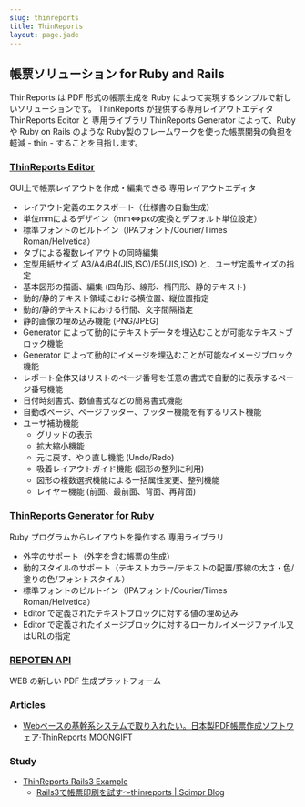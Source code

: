 ```yaml
---
slug: thinreports
title: ThinReports
layout: page.jade
---
```


## 帳票ソリューション for Ruby and Rails

ThinReports は PDF 形式の帳票生成を Ruby によって実現するシンプルで新しいソリューションです。 ThinReports が提供する専用レイアウトエディタ ThinReports Editor と 専用ライブラリ ThinReports Generator によって、Ruby や Ruby on Rails のような Ruby製のフレームワークを使った帳票開発の負担を軽減 - thin - することを目指します。

### [ThinReports Editor](http://www.thinreports.org/features/editor/)

GUI上で帳票レイアウトを作成・編集できる 専用レイアウトエディタ

- レイアウト定義のエクスポート（仕様書の自動生成）
- 単位mmによるデザイン（mm⇔pxの変換とデフォルト単位設定）
- 標準フォントのビルトイン（IPAフォント/Courier/Times Roman/Helvetica）
- タブによる複数レイアウトの同時編集
- 定型用紙サイズ A3/A4/B4(JIS,ISO)/B5(JIS,ISO) と、ユーザ定義サイズの指定
- 基本図形の描画、編集 (四角形、線形、楕円形、静的テキスト)
- 動的/静的テキスト領域における横位置、縦位置指定
- 動的/静的テキストにおける行間、文字間隔指定
- 静的画像の埋め込み機能 (PNG/JPEG)
- Generator によって動的にテキストデータを埋込むことが可能なテキストブロック機能
- Generator によって動的にイメージを埋込むことが可能なイメージブロック機能
- レポート全体又はリストのページ番号を任意の書式で自動的に表示するページ番号機能
- 日付時刻書式、数値書式などの簡易書式機能
- 自動改ページ、ページフッター、フッター機能を有するリスト機能
- ユーザ補助機能
    - グリッドの表示
    - 拡大縮小機能
    - 元に戻す、やり直し機能 (Undo/Redo)
    - 吸着レイアウトガイド機能 (図形の整列に利用)
    - 図形の複数選択機能による一括属性変更、整列機能
    - レイヤー機能 (前面、最前面、背面、再背面)

### [ThinReports Generator for Ruby](http://www.thinreports.org/features/generator/)

Ruby プログラムからレイアウトを操作する 専用ライブラリ

- 外字のサポート（外字を含む帳票の生成）
- 動的スタイルのサポート（テキストカラー/テキストの配置/罫線の太さ・色/塗りの色/フォントスタイル）
- 標準フォントのビルトイン（IPAフォント/Courier/Times Roman/Helvetica）
- Editor で定義されたテキストブロックに対する値の埋め込み
- Editor で定義されたイメージブロックに対するローカルイメージファイル又はURLの指定

### [REPOTEN API](http://repoten-api.net/)

WEB の新しい PDF 生成プラットフォーム

### Articles

- [Webベースの基幹系システムで取り入れたい。日本製PDF帳票作成ソフトウェア·ThinReports MOONGIFT](http://www.moongift.jp/2011/11/20111122-2/)

### Study

- [ThinReports Rails3 Example](https://github.com/thinreports/thinreports-rails3-example)
    - [Rails3で帳票印刷を試す～thinreports | Scimpr Blog](http://blog.scimpr.com/2012/10/22/rails3%E3%81%A7%E5%B8%B3%E7%A5%A8%E5%8D%B0%E5%88%B7%E3%82%92%E8%A9%A6%E3%81%99%EF%BD%9Ethinreports/)
